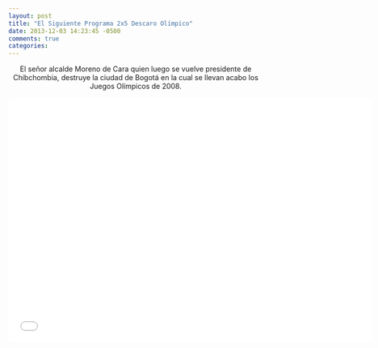 ```yaml
---
layout: post
title: "El Siguiente Programa 2x5 Descaro Olímpico"
date: 2013-12-03 14:23:45 -0500
comments: true
categories: 
---
```

<div align="center">
El señor alcalde Moreno de Cara quien luego se vuelve presidente de Chibchombia, destruye la ciudad de Bogotá en la cual se llevan acabo los Juegos Olímpicos de 2008.
<br></br>
<iframe width="720" height="480" src="//www.youtube.com/embed/NBnexxmziew" frameborder="0" allowfullscreen></iframe>
</div>
